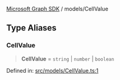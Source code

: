 [Microsoft Graph SDK](../README.md) / models/CellValue

## Type Aliases

### CellValue

> **CellValue** = `string` \| `number` \| `boolean`

Defined in: [src/models/CellValue.ts:1](https://github.com/Future-Secure-AI/microsoft-graph/blob/main/src/models/CellValue.ts#L1)
